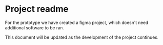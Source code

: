# Project readme
For the prototype we have created a figma project, which doesn't need additional software to be ran.

This document will be updated as the development of the project continues.